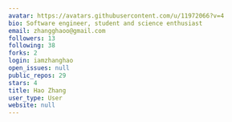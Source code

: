 ```yaml
---
avatar: https://avatars.githubusercontent.com/u/11972066?v=4
bio: Software engineer, student and science enthusiast
email: zhangghaoo@gmail.com
followers: 13
following: 38
forks: 2
login: iamzhanghao
open_issues: null
public_repos: 29
stars: 4
title: Hao Zhang
user_type: User
website: null
---
```

